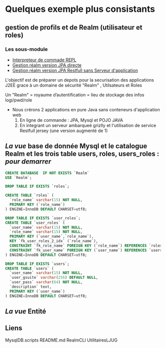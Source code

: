 # Quelques exemple plus consistants

## gestion de profils et de Realm (utilisateur et roles)

### Les sous-module

* [Interpreteur de commade REPL](URCommandes.md)
* [Gestion réalm version JPA directe](RealmCLI.md)
* [Gestion réalm version JPA Restfull sans Serveur d'application](RealmAuto.md)

L'objectif est de préparer un depots pour la securisation des applications J2EE grace à un domaine de sécurité "Realm" , Utilsateurs et Roles 

Un "Realm" = royaume d’autentification = lieu de stockage des infos logi/pwd/role

* Nous crérons 2 applications en pure Java sans conteneurs d'application web
  1. En ligne de commande : JPA, Mysql et POJO JAVA
  2. En integrant un serveur ambarqueé grizlly et l'utilisation de service Restfull jersey (une version augmenté de 1)

## _La vue_ base de donnée Mysql et le catalogue Realm et les trois table users, roles, users_roles : _pour demarrer_

```SQL
CREATE DATABASE  IF NOT EXISTS `Realm` 
USE `Realm`;

DROP TABLE IF EXISTS `roles`;

CREATE TABLE `roles` (
  `role_name` varchar(15) NOT NULL,
  PRIMARY KEY (`role_name`)
) ENGINE=InnoDB DEFAULT CHARSET=utf8;

DROP TABLE IF EXISTS `user_roles`;
CREATE TABLE `user_roles` (
  `user_name` varchar(15) NOT NULL,
  `role_name` varchar(15) NOT NULL,
  PRIMARY KEY (`user_name`,`role_name`),
  KEY `fk_user_roles_2_idx` (`role_name`),
  CONSTRAINT `fk_role_name` FOREIGN KEY (`role_name`) REFERENCES `roles` (`role_name`) ON DELETE NO ACTION ON UPDATE NO ACTION,
  CONSTRAINT `fk_user_name` FOREIGN KEY (`user_name`) REFERENCES `users` (`user_name`) ON DELETE NO ACTION ON UPDATE NO ACTION
) ENGINE=InnoDB DEFAULT CHARSET=utf8;

DROP TABLE IF EXISTS `users`;
CREATE TABLE `users` (
  `user_name` varchar(15) NOT NULL,
  `user_gsuite` varchar(256) DEFAULT NULL,
  `user_pass` varchar(64) NOT NULL,
  `description` text,
  PRIMARY KEY (`user_name`)
) ENGINE=InnoDB DEFAULT CHARSET=utf8;
```


## _La vue_ Entité 

## Liens 
MysqlDB.scripts
README.md
RealmCLI
UtilitairesLJUG